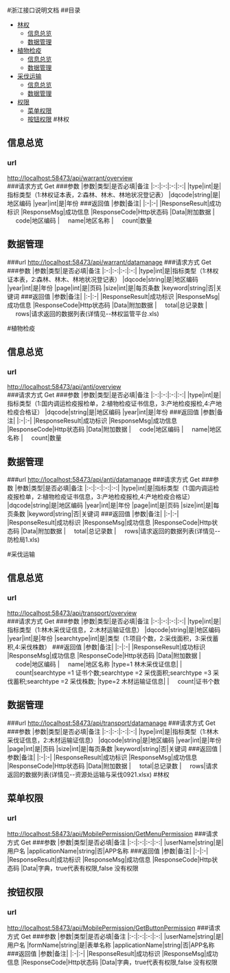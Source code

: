 #浙江接口说明文档
##目录

* <a href="#1">林权</a>
	* <a href="#1-1">信息总览</a>
	* <a href="#1-2">数据管理</a>
* <a href="#2">植物检疫</a>
	* <a href="#2-1">信息总览</a>
	* <a href="#2-2">数据管理</a>
* <a href="#3">采伐运输</a>
	* <a href="#3-1">信息总览</a>
	* <a href="#3-2">数据管理</a>
* <a href="#4">权限</a>
	* <a href="#4-1">菜单权限</a>
	* <a href="#4-2">按钮权限</a>
#<span id="1">林权</span>
## <span id="1-1">信息总览</span>
### url
[http://localhost:58473/api/warrant/overview](http://localhost:58473/api/warrant/overview)	
###请求方式
	Get
###参数
|参数|类型|是否必填|备注
|:-:|:-:|:-:|:-:|
|type|int|是|指标类型（1:林权证本表，2:森林、林木、林地状况登记表）
|dqcode|string|是|地区编码
|year|int|是|年份
###返回值
|参数|备注|
|:-|:-|
|ResponseResult|成功标识
|ResponseMsg|成功信息
|ResponseCode|Http状态码
|Data|附加数据
|&nbsp;&nbsp;&nbsp;&nbsp;&nbsp;code|地区编码
|&nbsp;&nbsp;&nbsp;&nbsp;&nbsp;name|地区名称
|&nbsp;&nbsp;&nbsp;&nbsp;&nbsp;count|数量
## <span id="1-2">数据管理</span>
###url
[http://localhost:58473/api/warrant/datamanage](http://localhost:58473/api/warrant/datamanage)
###请求方式
	Get
###参数
|参数|类型|是否必填|备注
|:-:|:-:|:-:|:-:|
|type|int|是|指标类型（1:林权证本表，2:森林、林木、林地状况登记表）
|dqcode|string|是|地区编码
|year|int|是|年份
|page|int|是|页码
|size|int|是|每页条数
|keyword|string|否|关键词
###返回值
|参数|备注|
|:-|:-|
|ResponseResult|成功标识
|ResponseMsg|成功信息
|ResponseCode|Http状态码
|Data|附加数据
|&nbsp;&nbsp;&nbsp;&nbsp;&nbsp;total|总记录数
|&nbsp;&nbsp;&nbsp;&nbsp;&nbsp;rows|请求返回的数据列表(详情见--林权监管平台.xls)


#<span id="2">植物检疫</span>
## <span id="2-1">信息总览</span>
### url
[http://localhost:58473/api/anti/overview](http://localhost:58473/api/anti/overview)	
###请求方式
	Get
###参数
|参数|类型|是否必填|备注
|:-:|:-:|:-:|:-:|
|type|int|是|指标类型（1:国内调运检疫报检单，2:植物检疫证书信息，3:产地检疫报检,4:产地检疫合格证）
|dqcode|string|是|地区编码
|year|int|是|年份
###返回值
|参数|备注|
|:-|:-|
|ResponseResult|成功标识
|ResponseMsg|成功信息
|ResponseCode|Http状态码
|Data|附加数据
|&nbsp;&nbsp;&nbsp;&nbsp;&nbsp;code|地区编码
|&nbsp;&nbsp;&nbsp;&nbsp;&nbsp;name|地区名称
|&nbsp;&nbsp;&nbsp;&nbsp;&nbsp;count|数量
## <span id="2-2">数据管理</span>
###url
[http://localhost:58473/api/anti/datamanage](http://localhost:58473/api/anti/datamanage)
###请求方式
	Get
###参数
|参数|类型|是否必填|备注
|:-:|:-:|:-:|:-:|
|type|int|是|指标类型（1:国内调运检疫报检单，2:植物检疫证书信息，3:产地检疫报检,4:产地检疫合格证）
|dqcode|string|是|地区编码
|year|int|是|年份
|page|int|是|页码
|size|int|是|每页条数
|keyword|string|否|关键词
###返回值
|参数|备注|
|:-|:-|
|ResponseResult|成功标识
|ResponseMsg|成功信息
|ResponseCode|Http状态码
|Data|附加数据
|&nbsp;&nbsp;&nbsp;&nbsp;&nbsp;total|总记录数
|&nbsp;&nbsp;&nbsp;&nbsp;&nbsp;rows|请求返回的数据列表(详情见--防检局1.xls)

#<span id="3">采伐运输</span>
## <span id="3-1">信息总览</span>
### url
[http://localhost:58473/api/transport/overview](http://localhost:58473/api/transport/overview)	
###请求方式
	Get
###参数
|参数|类型|是否必填|备注
|:-:|:-:|:-:|:-:|
|type|int|是|指标类型（1:林木采伐证信息，2:木材运输证信息）
|dqcode|string|是|地区编码
|year|int|是|年份
|searchtype|int|是|类型（1:项目个数，2:采伐面积，3:采伐蓄积,4:采伐株数）
###返回值
|参数|备注|
|:-|:-|
|ResponseResult|成功标识
|ResponseMsg|成功信息
|ResponseCode|Http状态码
|Data|附加数据
|&nbsp;&nbsp;&nbsp;&nbsp;&nbsp;code|地区编码
|&nbsp;&nbsp;&nbsp;&nbsp;&nbsp;name|地区名称
|type=1 林木采伐证信息|
|&nbsp;&nbsp;&nbsp;&nbsp;&nbsp;count|searchtype =1 证书个数;searchtype =2 采伐面积;searchtype =3 采伐蓄积;searchtype =2 采伐株数;
|type=2 木材运输证信息|
|&nbsp;&nbsp;&nbsp;&nbsp;&nbsp;count|证书个数
## <span id="3-2">数据管理</span>
###url
[http://localhost:58473/api/transport/datamanage](http://localhost:58473/api/transport/datamanage)
###请求方式
	Get
###参数
|参数|类型|是否必填|备注
|:-:|:-:|:-:|:-:|
|type|int|是|指标类型（1:林木采伐证信息，2:木材运输证信息）
|dqcode|string|是|地区编码
|year|int|是|年份
|page|int|是|页码
|size|int|是|每页条数
|keyword|string|否|关键词
###返回值
|参数|备注|
|:-|:-|
|ResponseResult|成功标识
|ResponseMsg|成功信息
|ResponseCode|Http状态码
|Data|附加数据
|&nbsp;&nbsp;&nbsp;&nbsp;&nbsp;total|总记录数
|&nbsp;&nbsp;&nbsp;&nbsp;&nbsp;rows|请求返回的数据列表(详情见--资源处运输与采伐0921.xlsx)
#<span id="4">林权</span>
## <span id="4-1">菜单权限</span>
### url
[http://localhost:58473/api/MobilePermission/GetMenuPermission](http://localhost:58473/api/MobilePermission/GetMenuPermission)
###请求方式
	Get
###参数
|参数|类型|是否必填|备注
|:-:|:-:|:-:|:-:|
|userName|string|是|用户名
|applicationName|string|否|APP名称
###返回值
|参数|备注|
|:-|:-|
|ResponseResult|成功标识
|ResponseMsg|成功信息
|ResponseCode|Http状态码
|Data|字典，true代表有权限,false 没有权限
## <span id="4-2">按钮权限</span>
### url
[http://localhost:58473/api/MobilePermission/GetButtonPermission](http://localhost:58473/api/MobilePermission/GetButtonPermission)
###请求方式
	Get
###参数
|参数|类型|是否必填|备注
|:-:|:-:|:-:|:-:|
|userName|string|是|用户名
|formName|string|是|表单名称
|applicationName|string|否|APP名称
###返回值
|参数|备注|
|:-|:-|
|ResponseResult|成功标识
|ResponseMsg|成功信息
|ResponseCode|Http状态码
|Data|字典，true代表有权限,false 没有权限